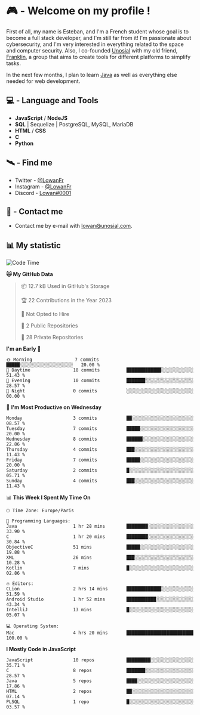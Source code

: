 # 🎮 - Welcome on my profile !
First of all, my name is Esteban, and I'm a French student whose goal is to become a full stack developer, and I'm still far from it!
I'm passionate about cybersecurity, and I'm very interested in everything related to the space and computer security.
Also, I co-founded [Unosial](https://github.com/Unosial) with my old friend, [Franklin](https://github.com/AbaFranklin/), a group that aims to create tools for different platforms to simplify tasks. 

In the next few months, I plan to learn [Java](https://www.java.com/) as well as everything else needed for web development.




## 💻 - Language and Tools
- **JavaScript** / **NodeJS**
- **SQL** | Sequelize | PostgreSQL, MySQL, MariaDB
- **HTML** / **CSS**
- **C**
- **Python**

## 🛰️ - Find me

 - Twitter - [@LowanFr](https://twitter.com/LowanFr/)
 - Instagram - [@LowanFr](https://instagram.com/LowanFr)
 - Discord -  [Lowan#0001](https://unosial.bio/Lowan)
 
## 📡 - Contact me
 - Contact me by e-mail with [lowan@unosial.com](mailto:lowan@unosial.com).

## 📊 My statistic
<!--START_SECTION:waka-->
![Code Time](http://img.shields.io/badge/Code%20Time-569%20hrs%2025%20mins-blue)

**🐱 My GitHub Data** 

> 📦 12.7 kB Used in GitHub's Storage 
 > 
> 🏆 22 Contributions in the Year 2023
 > 
> 🚫 Not Opted to Hire
 > 
> 📜 2 Public Repositories 
 > 
> 🔑 28 Private Repositories 
 > 
**I'm an Early 🐤** 

```text
🌞 Morning                7 commits           █████░░░░░░░░░░░░░░░░░░░░   20.00 % 
🌆 Daytime                18 commits          █████████████░░░░░░░░░░░░   51.43 % 
🌃 Evening                10 commits          ███████░░░░░░░░░░░░░░░░░░   28.57 % 
🌙 Night                  0 commits           ░░░░░░░░░░░░░░░░░░░░░░░░░   00.00 % 
```
📅 **I'm Most Productive on Wednesday** 

```text
Monday                   3 commits           ██░░░░░░░░░░░░░░░░░░░░░░░   08.57 % 
Tuesday                  7 commits           █████░░░░░░░░░░░░░░░░░░░░   20.00 % 
Wednesday                8 commits           ██████░░░░░░░░░░░░░░░░░░░   22.86 % 
Thursday                 4 commits           ███░░░░░░░░░░░░░░░░░░░░░░   11.43 % 
Friday                   7 commits           █████░░░░░░░░░░░░░░░░░░░░   20.00 % 
Saturday                 2 commits           █░░░░░░░░░░░░░░░░░░░░░░░░   05.71 % 
Sunday                   4 commits           ███░░░░░░░░░░░░░░░░░░░░░░   11.43 % 
```


📊 **This Week I Spent My Time On** 

```text
🕑︎ Time Zone: Europe/Paris

💬 Programming Languages: 
Java                     1 hr 28 mins        ████████░░░░░░░░░░░░░░░░░   33.90 % 
C                        1 hr 20 mins        ████████░░░░░░░░░░░░░░░░░   30.84 % 
ObjectiveC               51 mins             █████░░░░░░░░░░░░░░░░░░░░   19.88 % 
XML                      26 mins             ███░░░░░░░░░░░░░░░░░░░░░░   10.28 % 
Kotlin                   7 mins              █░░░░░░░░░░░░░░░░░░░░░░░░   02.86 % 

🔥 Editors: 
CLion                    2 hrs 14 mins       █████████████░░░░░░░░░░░░   51.59 % 
Android Studio           1 hr 52 mins        ███████████░░░░░░░░░░░░░░   43.34 % 
IntelliJ                 13 mins             █░░░░░░░░░░░░░░░░░░░░░░░░   05.07 % 

💻 Operating System: 
Mac                      4 hrs 20 mins       █████████████████████████   100.00 % 
```

**I Mostly Code in JavaScript** 

```text
JavaScript               10 repos            █████████░░░░░░░░░░░░░░░░   35.71 % 
C                        8 repos             ███████░░░░░░░░░░░░░░░░░░   28.57 % 
Java                     5 repos             ████░░░░░░░░░░░░░░░░░░░░░   17.86 % 
HTML                     2 repos             ██░░░░░░░░░░░░░░░░░░░░░░░   07.14 % 
PLSQL                    1 repo              █░░░░░░░░░░░░░░░░░░░░░░░░   03.57 % 
```




<!--END_SECTION:waka-->
